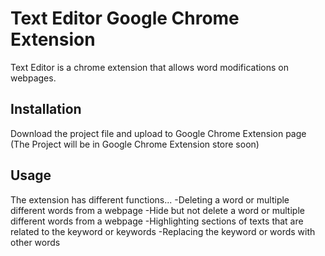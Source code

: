 # Text Editor Google Chrome Extension
Text Editor is a chrome extension that allows word modifications on webpages.

## Installation
Download the project file and upload to Google Chrome Extension page
(The Project will be in Google Chrome Extension store soon)

## Usage

The extension has different functions...
-Deleting a word or multiple different words from a webpage
-Hide but not delete a word or multiple different words from a webpage
-Highlighting sections of texts that are related to the keyword or keywords
-Replacing the keyword or words with other words


